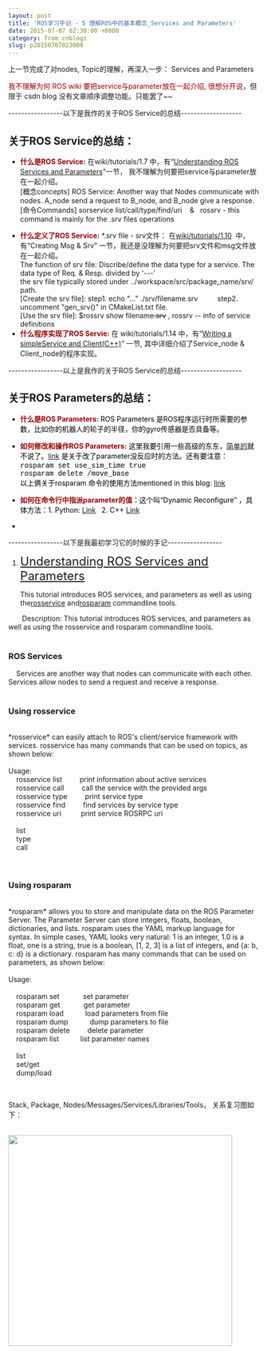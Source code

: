 ```yaml
---
layout: post
title: 'ROS学习手记 - 5 理解ROS中的基本概念_Services and Parameters'
date: 2015-07-07 02:30:00 +0800
category: from_cnblogs
slug: p20150707023000
---
```



<p>上一节完成了对nodes, Topic的理解，再深入一步： Services and Parameters</p>
<p><span style="color:#990000">我不理解为何 </span><span style="color:#990000">ROS wiki</span><span style="color:#990000"> 要把service与parameter放在一起介绍, 很想分开说</span>，但限于 csdn blog 没有文章顺序调整功能。只能罢了~~<br>
</p>
<p>-----------------以下是我作的关于ROS Service的总结-------------------</p>
<h2>关于ROS Service的总结：<br>
</h2>
<ul>
<li>
<p><span style="color:#990000"><strong>什么是ROS Service:</strong></span> 在wiki/tutorials/1.7 中，有“<a target="_blank" target="_blank" href="http://wiki.ros.org/ROS/Tutorials/UnderstandingServicesParams">Understanding ROS Services and Parameters</a>”一节， 我不理解为何要把service与parameter放在一起介绍。<br>
[概念concepts] ROS Service: Another way that Nodes communicate with nodes. A_node send a request to B_node, and B_node give a response.<br>
[命令Commands] sorservice list/call/type/find/uri&nbsp;&nbsp;&nbsp; &amp;&nbsp;&nbsp; rossrv - this command is mainly for the .srv files operations<br>
</p>
</li><li><strong><span style="color:#990000">什么定义了ROS Service:</span></strong> *.srv file - srv文件： 在<a target="_blank" target="_blank" href="http://wiki.ros.org/ROS/Tutorials/CreatingMsgAndSrv">wiki/tutorials/1.10</a>&nbsp; 中，有“Creating Msg &amp; Srv” 一节，我还是没理解为何要把srv文件和msg文件放在一起介绍。<br>
The function of srv file: Discribe/define the data type for a service. The data type of Req. &amp; Resp. divided by '---'<br>
the srv file typically stored under ../workspace/src/package_name/srv/ path.<br>
[Create the srv file]: step1. echo &quot;...&quot; ./srv/filename.srv&nbsp;&nbsp;&nbsp;&nbsp;&nbsp;&nbsp;&nbsp;&nbsp;&nbsp; step2. uncomment &quot;gen_srv()&quot; in CMakeList.txt file.<br>
[Use the srv file]: $rossrv show filename<del>.srv</del> , rossrv -- info of service definitions</li><li><span style="color:#990000"><strong>什么程序实现了ROS Servie:</strong></span> 在 wiki/tutorials/1.14 中，有“<a target="_blank" target="_blank" href="http://wiki.ros.org/ROS/Tutorials/WritingServiceClient%28c%2B%2B%29">Writing a simpleService and Client(C&#43;&#43;)</a>” 一节,
 其中详细介绍了Service_node &amp; Client_node的程序实现。<br>
</li></ul>
<p>-----------------以上是我作的关于ROS Service的总结-------------------</p>
<p></p>
<h2>关于ROS Parameters的总结：<br>
</h2>
<p></p>
<ul>
<li>
<p><span style="color:#990000"><strong>什么是ROS Parameters: </strong><span style="color:#000000"><span style="background-color:rgb(255,255,255)">ROS Parameters 是ROS程序运行时所需要的参数，比如你的机器人的轮子的半径，你的gyro传感器是否具备等。</span></span><strong><br>
</strong></span></p>
</li><li><span style="color:#990000"><strong>如何修改和操作ROS Parameters:</strong> <span style="color:#000000">
这里我要引用一些高级的东东，<a target="_blank" target="_blank" href="http://wiki.ros.org/ROS/Tutorials/UnderstandingServicesParams#Using_rosparam">简单的</a>就不说了。<a target="_blank" target="_blank" href="http://answers.ros.org/question/11687/gyro-and-odometry-calibration-not-effective/?answer=17320#post-id-17320">link</a><span style="color:#000000">
 是关于改了parameter没反应时的方法。还有要注意：<br>
<span style="font-family:Courier New">rosparam set use_sim_time true<br>
rosparam delete /move_base</span><br>
以上俩关于rosparam 命令的使用方法mentioned in this blog: <a target="_blank" target="_blank" href="http://blog.csdn.net/sonictl/article/details/50388569">
link</a></span></span><strong><br>
</strong></span></li><li>
<p><span style="color:#990000"><strong>如何在命令行中指派parameter的&#20540;：</strong><span style="color:#000000">这个叫“Dynamic Reconfigure” ，具体方法：1. Python:
<a target="_blank" href="http://wiki.ros.org/ROSNodeTutorialPython#Using_Parameter_Server_and_Dynamic_Reconfigure">
Link</a> &nbsp; 2. C&#43;&#43; <a target="_blank" href="http://wiki.ros.org/ROSNodeTutorialC%2B%2B#Using_Parameter_Server_and_Dynamic_Reconfigure">
Link</a> <br>
</span></span></p>
</li><li><span style="color:#990000"><span style="color:#000000"><br>
</span></span></li></ul>
<p>-----------------以下是我最初学习它的时候的手记-----------------<br>
</p>
<ol>
<li><span style="font-size:24px"><a target="_blank" target="_blank" href="http://wiki.ros.org/ROS/Tutorials/UnderstandingServicesParams">Understanding ROS Services and Parameters</a></span>
<p><span class="anchor" id="line-1-7"></span>This tutorial introduces ROS services, and parameters as well as using the<a target="_blank" target="_blank" href="http://wiki.ros.org/rosservice">rosservice</a> and<a target="_blank" target="_blank" href="http://wiki.ros.org/rosparam">rosparam</a>
 commandline tools.</p>
</li></ol>
&nbsp;&nbsp;&nbsp;&nbsp;&nbsp;&nbsp; Description: This tutorial introduces ROS services, and parameters as well as using the rosservice and rosparam commandline tools.<br>
<br>
<h3>ROS Services</h3>
&nbsp;&nbsp;&nbsp; Services are another way that nodes can communicate with each other. Services allow nodes to send a request and receive a response.<br>
<br>
<h3>Using rosservice</h3>
<br>
*rosservice* can easily attach to ROS's client/service framework with services. rosservice has many commands that can be used on topics, as shown below:<br>
<br>
Usage:<br>
&nbsp;&nbsp;&nbsp; rosservice list&nbsp;&nbsp;&nbsp;&nbsp;&nbsp;&nbsp;&nbsp;&nbsp; print information about active services<br>
&nbsp;&nbsp;&nbsp; rosservice call&nbsp;&nbsp;&nbsp;&nbsp;&nbsp;&nbsp;&nbsp;&nbsp; call the service with the provided args<br>
&nbsp;&nbsp;&nbsp; rosservice type&nbsp;&nbsp;&nbsp;&nbsp;&nbsp;&nbsp;&nbsp;&nbsp; print service type<br>
&nbsp;&nbsp;&nbsp; rosservice find&nbsp;&nbsp;&nbsp;&nbsp;&nbsp;&nbsp;&nbsp;&nbsp; find services by service type<br>
&nbsp;&nbsp;&nbsp; rosservice uri&nbsp;&nbsp;&nbsp;&nbsp;&nbsp;&nbsp;&nbsp;&nbsp;&nbsp; print service ROSRPC uri<br>
<br>
&nbsp;&nbsp;&nbsp; list<br>
&nbsp;&nbsp;&nbsp; type<br>
&nbsp;&nbsp;&nbsp; call<br>
&nbsp;&nbsp; &nbsp;<br>
<br>
<h3>Using rosparam</h3>
<br>
*rosparam* allows you to store and manipulate data on the ROS Parameter Server. The Parameter Server can store integers, floats, boolean, dictionaries, and lists. rosparam uses the YAML markup language for syntax. In simple cases, YAML looks very natural: 1
 is an integer, 1.0 is a float, one is a string, true is a boolean, [1, 2, 3] is a list of integers, and {a: b, c: d} is a dictionary. rosparam has many commands that can be used on parameters, as shown below:<br>
<br>
Usage:<br>
<br>
&nbsp;&nbsp;&nbsp; rosparam set&nbsp;&nbsp;&nbsp;&nbsp;&nbsp;&nbsp;&nbsp;&nbsp;&nbsp;&nbsp;&nbsp; set parameter<br>
&nbsp;&nbsp;&nbsp; rosparam get&nbsp;&nbsp;&nbsp;&nbsp;&nbsp;&nbsp;&nbsp;&nbsp;&nbsp;&nbsp;&nbsp; get parameter<br>
&nbsp;&nbsp;&nbsp; rosparam load&nbsp;&nbsp;&nbsp;&nbsp;&nbsp;&nbsp;&nbsp;&nbsp;&nbsp;&nbsp; load parameters from file<br>
&nbsp;&nbsp;&nbsp; rosparam dump&nbsp;&nbsp;&nbsp;&nbsp;&nbsp;&nbsp;&nbsp;&nbsp;&nbsp;&nbsp; dump parameters to file<br>
&nbsp;&nbsp;&nbsp; rosparam delete&nbsp;&nbsp;&nbsp;&nbsp;&nbsp;&nbsp;&nbsp;&nbsp; delete parameter<br>
&nbsp;&nbsp;&nbsp; rosparam list&nbsp;&nbsp;&nbsp;&nbsp;&nbsp;&nbsp;&nbsp;&nbsp;&nbsp;&nbsp; list parameter names<br>
<br>
&nbsp;&nbsp;&nbsp; list<br>
&nbsp;&nbsp;&nbsp; set/get<br>
&nbsp;&nbsp;&nbsp; dump/load<br>
<p>&nbsp;&nbsp;&nbsp; <br>
</p>
<p>Stack, Package, Nodes/Messages/Services/Libraries/Tools， 关系复习图如下：<br>
</p>
<br>
<img src="http://img.blog.csdn.net/20150707122239373?watermark/2/text/aHR0cDovL2Jsb2cuY3Nkbi5uZXQv/font/5a6L5L2T/fontsize/400/fill/I0JBQkFCMA==/dissolve/70/gravity/Center" alt="" height="422" width="449"><br>
<p></p>
   

